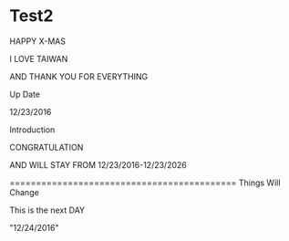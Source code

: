 # Test2

HAPPY X-MAS

I LOVE TAIWAN

AND THANK YOU FOR EVERYTHING

Up Date 

12/23/2016

Introduction 

CONGRATULATION

AND WILL STAY FROM 12/23/2016-12/23/2026

===========================================
Things Will Change

This is the next DAY

"12/24/2016"

